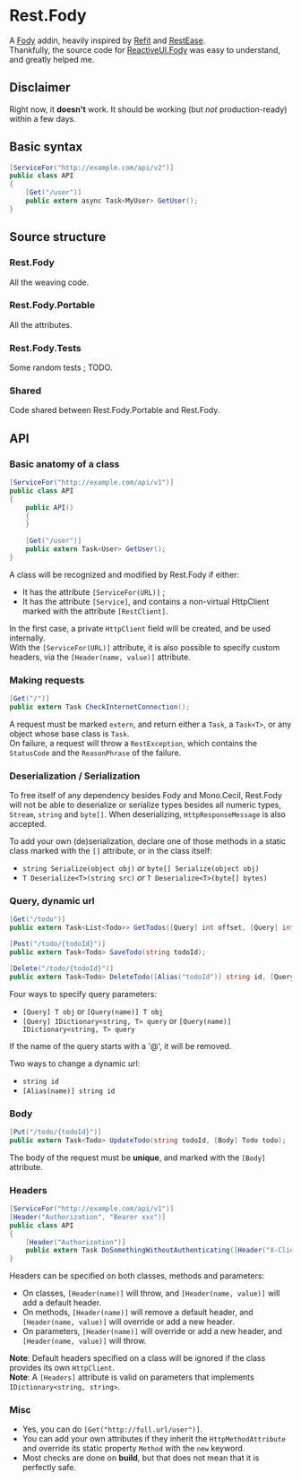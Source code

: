﻿# Rest.Fody
A [Fody](https://github.com/Fody/Fody) addin, heavily inspired by [Refit](https://github.com/paulcbetts/refit) and [RestEase](https://github.com/canton7/RestEase).  
Thankfully, the source code for [ReactiveUI.Fody](https://github.com/kswoll/ReactiveUI.Fody) was easy to understand, and greatly helped me.

## Disclaimer
Right now, it **doesn't** work. It should be working (but *not* production-ready) within a few days.

## Basic syntax
````csharp
[ServiceFor("http://example.com/api/v2")]
public class API
{
    [Get("/user")]
    public extern async Task<MyUser> GetUser();
}
````

## Source structure

### Rest.Fody
All the weaving code.

### Rest.Fody.Portable
All the attributes.

### Rest.Fody.Tests
Some random tests ; TODO.

### Shared
Code shared between Rest.Fody.Portable and Rest.Fody.

## API

### Basic anatomy of a class
```csharp
[ServiceFor("http://example.com/api/v1")]
public class API
{
    public API()
    {
    }
    
    [Get("/user")]
    public extern Task<User> GetUser();
}
```
A class will be recognized and modified by Rest.Fody if either:
- It has the attribute `[ServiceFor(URL)]` ;
- It has the attribute `[Service]`, and contains a non-virtual HttpClient marked with the attribute `[RestClient]`.

In the first case, a private `HttpClient` field will be created, and be used internally.  
With the `[ServiceFor(URL)]` attribute, it is also possible to specify custom headers, via the
`[Header(name, value)]` attribute.

### Making requests
```csharp
[Get("/")]
public extern Task CheckInternetConnection();
```
A request must be marked `extern`, and return either a `Task`, a `Task<T>`, or any object whose base class is `Task`.  
On failure, a request will throw a `RestException`, which contains the `StatusCode` and the `ReasonPhrase` of the failure.

### Deserialization / Serialization
To free itself of any dependency besides Fody and Mono.Cecil, Rest.Fody will not be able to deserialize or serialize types besides all numeric types, `Stream`, `string` and `byte[]`. When deserializing, `HttpResponseMessage` is also accepted.

To add your own (de)serialization, declare one of those methods in a static class marked with the `[]` attribute, or in the class itself:
- `string Serialize(object obj)` *or* `byte[] Serialize(object obj)`
- `T Deserialize<T>(string src)` *or* `T Deserialize<T>(byte[] bytes)`

### Query, dynamic url
```csharp
[Get("/todo")]
public extern Task<List<Todo>> GetTodos([Query] int offset, [Query] int count);

[Post("/todo/{todoId}")]
public extern Task<Todo> SaveTodo(string todoId);

[Delete("/todo/{todoId}")]
public extern Task<Todo> DeleteTodo([Alias("todoId")] string id, [Query] string @if);
```
Four ways to specify query parameters:
- `[Query] T obj` or `[Query(name)] T obj`
- `[Query] IDictionary<string, T> query` or `[Query(name)] IDictionary<string, T> query`

If the name of the query starts with a '@', it will be removed.

Two ways to change a dynamic url:
- `string id`
- `[Alias(name)] string id`

### Body
```csharp
[Put("/todo/{todoId}")]
public extern Task<Todo> UpdateTodo(string todoId, [Body] Todo todo);
```
The body of the request must be **unique**, and marked with the `[Body]` attribute.

### Headers
```csharp
[ServiceFor("http://example.com/api/v1")]
[Header("Authorization", "Bearer xxx")]
public class API
{
    [Header("Authorization")]
    public extern Task DoSomethingWithoutAuthenticating([Header("X-Client")] string client);
}
```
Headers can be specified on both classes, methods and parameters:
- On classes, `[Header(name)]` will throw, and `[Header(name, value)]` will add a default header.
- On methods, `[Header(name)]` will remove a default header, and `[Header(name, value)]` will override or add a new header.
- On parameters, `[Header(name)]` will override or add a new header, and `[Header(name, value)]` will throw.

**Note**: Default headers specified on a class will be ignored if the class provides its own `HttpClient`.  
**Note**: A `[Headers]` attribute is valid on parameters that implements `IDictionary<string, string>`.

### Misc
- Yes, you can do `[Get("http://full.url/user")]`.
- You can add your own attributes if they inherit the `HttpMethodAttribute` and override its static property `Method` with the `new` keyword.
- Most checks are done on **build**, but that does not mean that it is perfectly safe.
